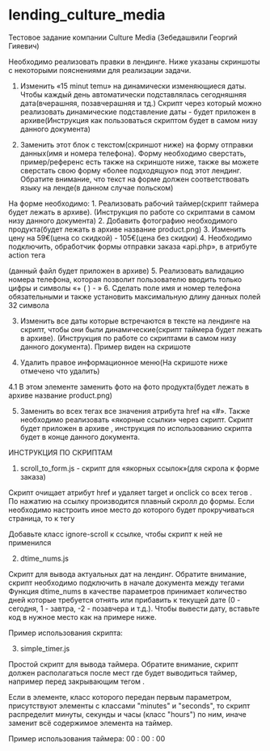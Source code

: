 # lending_culture_media

Тестовое задание компании Culture Media (Зебедашвили Георгий Гияевич)

Необходимо реализовать правки в лендинге. Ниже указаны скриншоты с некоторыми пояснениями для реализации задачи.

1. Изменить «15 minut temu» на динамически изменяющиеся даты. Чтобы каждый день автоматически подставлялась сегодняшняя дата(вчерашняя, позавчерашняя и тд.)
   Скрипт через который можно реализовать динамические подставление даты - будет приложен в архиве(Инструкция как пользоваться скриптом будет в самом низу данного документа)

2. Заменить этот блок с текстом(скриншот ниже) на форму отправки данных(имя и номера телефона). Форму необходимо сверстать, пример/референс есть также на скриншоте ниже, также вы можете сверстать свою форму «более подходящую» под этот лендинг.
   Обратите внимание, что текст на форме должен соответствовать языку на ленде(в данном случае польском)

На форме необходимо: 1. Реализовать рабочий таймер(скрипт таймера будет лежать в архиве). (Инструкция по работе со скриптами в самом низу данного документа) 2. Добавить фотографию необходимого продукта(будет лежать в архиве название product.png) 3. Изменить цену на 59€(цена со скидкой) - 105€(цена без скидки) 4. Необходимо подключить, обработчик формы отправки заказа «api.php», в атрибуте action тега <form>(данный файл будет приложен в архиве) 5. Реализовать валидацию номера телефона, которая позволит пользователю вводить только цифры и символы «+ ( ) - » 6. Сделать поле имя и номер телефона обязательными и также установить максимальную длину данных полей 32 символа

3. Изменить все даты которые встречаются в тексте на лендинге на скрипт, чтобы они были динамические(скрипт таймера будет лежать в архиве). (Инструкция по работе со скриптами в самом низу данного документа).
   Пример виден на скришоте

4. Удалить правое информационное меню(На скришоте ниже отмечено что удалить)

4.1 В этом элементе заменить фото на фото продукта(будет лежать в архиве название product.png)

5. Заменить во всех тегах <a> все значения атрибута href на «#».
   Также необходимо реализовать «якорные ссылки» через скрипт. Скрипт будет приложен в архиве , инструкция по использованию скрипта будет в конце данного документа.

ИНСТРУКЦИЯ ПО СКРИПТАМ

1. scroll_to_form.js - скрипт для «якорных ссылок»(для скрола к форме заказа)

Скрипт очищает атрибут href и удаляет target и onclick со всех тегов <a>. По нажатию на ссылку производится плавный скролл до формы. Если необходимо настроить иное место до которого будет прокручиваться страница, то к тегу <script> требуется добавить атрибут form_id в котором указать id элемента.

Пример подключения скрипта:

<script src="js/scroll_to_form.js"></script>

Добавьте класс ignore-scroll к ссылке, чтобы скрипт к ней не применился

2. dtime_nums.js

Скрипт для вывода актуальных дат на лендинг. Обратите внимание, скрипт необходимо подключить в начале документа между тегами <head></head>
Функция dtime_nums в качестве параметров принимает количество дней которые требуется отнять или прибавить к текущей дате (0 - сегодня, 1 - завтра, -2 - позавчера и т.д.). Чтобы вывести дату, вставьте код в нужное место как на примере ниже.

Пример использования скрипта:

<script>dtime_nums(0)</script>

3. simple_timer.js

Простой скрипт для вывода таймера. Обратите внимание, скрипт должен располагаться после мест где будет выводиться таймер, например перед закрывающим тегом </body>.

Если в элементе, класс которого передан первым параметром, присутствуют элементы с классами "minutes" и "seconds", то скрипт распределит минуты, секунды и часы (класс "hours") по ним, иначе заменит всё содержимое элемента на таймер.

Пример использования таймера:
<span class="simple_timer">
<span class="hours">00</span>
:
<span class="minutes">00</span>
:
<span class="seconds">00</span>
</span>
